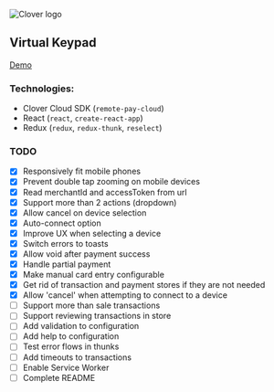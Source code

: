 ![Clover logo](https://www.clover.com/assets/images/public-site/press/clover_primary_gray_rgb.png)

## Virtual Keypad

[Demo](https://jwhitted-clover.github.io/virtual-keypad/)

### Technologies:

- Clover Cloud SDK (`remote-pay-cloud`)
- React (`react`, `create-react-app`)
- Redux (`redux`, `redux-thunk`, `reselect`)

### TODO

- [x] Responsively fit mobile phones
- [x] Prevent double tap zooming on mobile devices
- [x] Read merchantId and accessToken from url
- [x] Support more than 2 actions (dropdown)
- [x] Allow cancel on device selection
- [x] Auto-connect option
- [x] Improve UX when selecting a device
- [x] Switch errors to toasts
- [x] Allow void after payment success
- [x] Handle partial payment
- [x] Make manual card entry configurable
- [x] Get rid of transaction and payment stores if they are not needed
- [x] Allow 'cancel' when attempting to connect to a device
- [ ] Support more than sale transactions
- [ ] Support reviewing transactions in store
- [ ] Add validation to configuration
- [ ] Add help to configuration
- [ ] Test error flows in thunks
- [ ] Add timeouts to transactions
- [ ] Enable Service Worker
- [ ] Complete README
